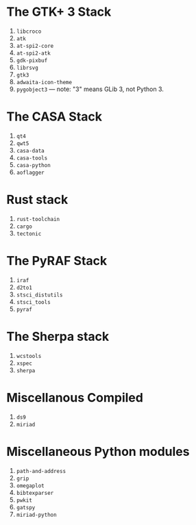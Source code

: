 The GTK+ 3 Stack
================

1. `libcroco`
1. `atk`
1. `at-spi2-core`
1. `at-spi2-atk`
1. `gdk-pixbuf`
1. `librsvg`
1. `gtk3`
1. `adwaita-icon-theme`
1. `pygobject3` — note: "3" means GLib 3, not Python 3.


The CASA Stack
==============

1. `qt4`
1. `qwt5`
1. `casa-data`
1. `casa-tools`
1. `casa-python`
1. `aoflagger`


Rust stack
==========

1. `rust-toolchain`
1. `cargo`
1. `tectonic`


The PyRAF Stack
===============

1. `iraf`
1. `d2to1`
1. `stsci_distutils`
1. `stsci_tools`
1. `pyraf`


The Sherpa stack
================

1. `wcstools`
1. `xspec`
1. `sherpa`


Miscellanous Compiled
=====================

1. `ds9`
1. `miriad`


Miscellaneous Python modules
============================

1. `path-and-address`
1. `grip`
1. `omegaplot`
1. `bibtexparser`
1. `pwkit`
1. `gatspy`
1. `miriad-python`
